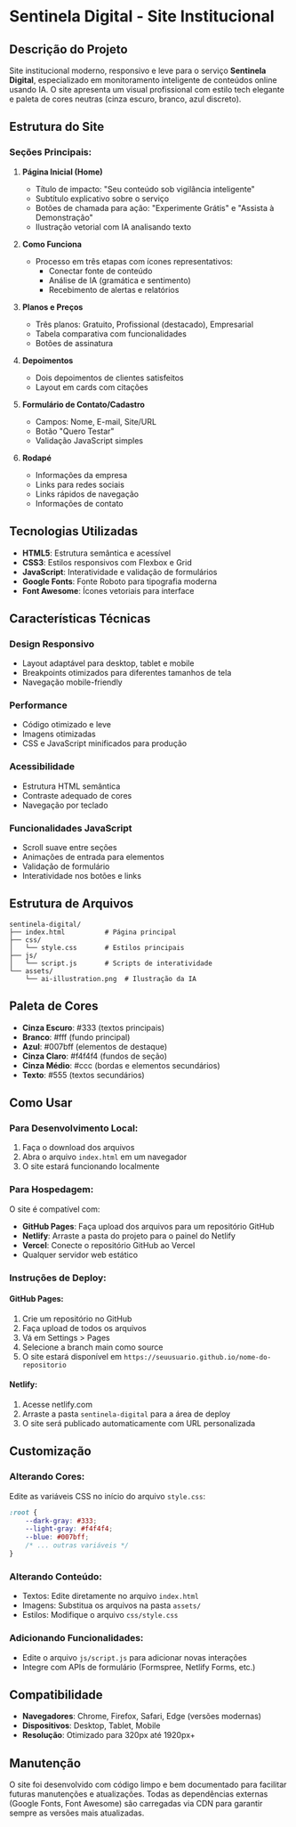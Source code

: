 # Sentinela Digital - Site Institucional

## Descrição do Projeto

Site institucional moderno, responsivo e leve para o serviço **Sentinela Digital**, especializado em monitoramento inteligente de conteúdos online usando IA. O site apresenta um visual profissional com estilo tech elegante e paleta de cores neutras (cinza escuro, branco, azul discreto).

## Estrutura do Site

### Seções Principais:

1. **Página Inicial (Home)**
   - Título de impacto: "Seu conteúdo sob vigilância inteligente"
   - Subtítulo explicativo sobre o serviço
   - Botões de chamada para ação: "Experimente Grátis" e "Assista à Demonstração"
   - Ilustração vetorial com IA analisando texto

2. **Como Funciona**
   - Processo em três etapas com ícones representativos:
     - Conectar fonte de conteúdo
     - Análise de IA (gramática e sentimento)
     - Recebimento de alertas e relatórios

3. **Planos e Preços**
   - Três planos: Gratuito, Profissional (destacado), Empresarial
   - Tabela comparativa com funcionalidades
   - Botões de assinatura

4. **Depoimentos**
   - Dois depoimentos de clientes satisfeitos
   - Layout em cards com citações

5. **Formulário de Contato/Cadastro**
   - Campos: Nome, E-mail, Site/URL
   - Botão "Quero Testar"
   - Validação JavaScript simples

6. **Rodapé**
   - Informações da empresa
   - Links para redes sociais
   - Links rápidos de navegação
   - Informações de contato

## Tecnologias Utilizadas

- **HTML5**: Estrutura semântica e acessível
- **CSS3**: Estilos responsivos com Flexbox e Grid
- **JavaScript**: Interatividade e validação de formulários
- **Google Fonts**: Fonte Roboto para tipografia moderna
- **Font Awesome**: Ícones vetoriais para interface

## Características Técnicas

### Design Responsivo
- Layout adaptável para desktop, tablet e mobile
- Breakpoints otimizados para diferentes tamanhos de tela
- Navegação mobile-friendly

### Performance
- Código otimizado e leve
- Imagens otimizadas
- CSS e JavaScript minificados para produção

### Acessibilidade
- Estrutura HTML semântica
- Contraste adequado de cores
- Navegação por teclado

### Funcionalidades JavaScript
- Scroll suave entre seções
- Animações de entrada para elementos
- Validação de formulário
- Interatividade nos botões e links

## Estrutura de Arquivos

```
sentinela-digital/
├── index.html          # Página principal
├── css/
│   └── style.css       # Estilos principais
├── js/
│   └── script.js       # Scripts de interatividade
└── assets/
    └── ai-illustration.png  # Ilustração da IA
```

## Paleta de Cores

- **Cinza Escuro**: #333 (textos principais)
- **Branco**: #fff (fundo principal)
- **Azul**: #007bff (elementos de destaque)
- **Cinza Claro**: #f4f4f4 (fundos de seção)
- **Cinza Médio**: #ccc (bordas e elementos secundários)
- **Texto**: #555 (textos secundários)

## Como Usar

### Para Desenvolvimento Local:
1. Faça o download dos arquivos
2. Abra o arquivo `index.html` em um navegador
3. O site estará funcionando localmente

### Para Hospedagem:
O site é compatível com:
- **GitHub Pages**: Faça upload dos arquivos para um repositório GitHub
- **Netlify**: Arraste a pasta do projeto para o painel do Netlify
- **Vercel**: Conecte o repositório GitHub ao Vercel
- Qualquer servidor web estático

### Instruções de Deploy:

#### GitHub Pages:
1. Crie um repositório no GitHub
2. Faça upload de todos os arquivos
3. Vá em Settings > Pages
4. Selecione a branch main como source
5. O site estará disponível em `https://seuusuario.github.io/nome-do-repositorio`

#### Netlify:
1. Acesse netlify.com
2. Arraste a pasta `sentinela-digital` para a área de deploy
3. O site será publicado automaticamente com URL personalizada

## Customização

### Alterando Cores:
Edite as variáveis CSS no início do arquivo `style.css`:
```css
:root {
    --dark-gray: #333;
    --light-gray: #f4f4f4;
    --blue: #007bff;
    /* ... outras variáveis */
}
```

### Alterando Conteúdo:
- Textos: Edite diretamente no arquivo `index.html`
- Imagens: Substitua os arquivos na pasta `assets/`
- Estilos: Modifique o arquivo `css/style.css`

### Adicionando Funcionalidades:
- Edite o arquivo `js/script.js` para adicionar novas interações
- Integre com APIs de formulário (Formspree, Netlify Forms, etc.)

## Compatibilidade

- **Navegadores**: Chrome, Firefox, Safari, Edge (versões modernas)
- **Dispositivos**: Desktop, Tablet, Mobile
- **Resolução**: Otimizado para 320px até 1920px+

## Manutenção

O site foi desenvolvido com código limpo e bem documentado para facilitar futuras manutenções e atualizações. Todas as dependências externas (Google Fonts, Font Awesome) são carregadas via CDN para garantir sempre as versões mais atualizadas.

